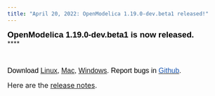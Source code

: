 ```yaml
---
title: "April 20, 2022: OpenModelica 1.19.0-dev.beta1 released!"
---
```

**<span style="font-family: Arial, sans-serif; color: black; border: 1pt none windowtext; padding: 0in;"><span style="font-size: 14pt;">OpenModelica 1.19.0-dev.beta1 is now released.&nbsp;</span><br /> </span>******

&nbsp;

<span style="font-size: 12pt;"><span style="font-family: Arial, sans-serif; color: black;">Download&nbsp;</span><span style="text-decoration: underline;"><span style="font-family: Arial, sans-serif; color: #1b57b1; border: 1pt none windowtext; padding: 0in;"><a href="download/download-linux">Linux</a></span></span><span style="font-family: Arial, sans-serif; color: black;">,&nbsp;</span><span style="text-decoration: underline;"><span style="font-family: Arial, sans-serif; color: #1b57b1; border: 1pt none windowtext; padding: 0in;"><a href="download/download-mac">Mac</a></span></span><span style="font-family: Arial, sans-serif; color: black;">,&nbsp;</span><span style="text-decoration: underline;"><span style="font-family: Arial, sans-serif; color: #1b57b1; border: 1pt none windowtext; padding: 0in;"><a href="download/download-windows">Windows</a></span></span><span style="font-family: Arial, sans-serif; color: black;">. Report bugs in&nbsp;</span><a href="https://github.com/OpenModelica/OpenModelica/issues"><span style="font-family: Arial, sans-serif; color: #1b57b1; border: 1pt none windowtext; padding: 0in;">Github</span></a><span style="font-family: Arial, sans-serif; color: black;">.</span></span>

<span style="font-size: 12pt;">Here are the <a href="https://github.com/OpenModelica/OpenModelica/wiki/ReleaseNotes">release notes</a>.</span>
